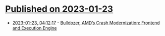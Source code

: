 # [Published on 2023-01-23](index.md)

* [2023-01-23, 04:12:17](https://lobste.rs/s/78yokh/bulldozer_amd_s_crash_modernization) - [Bulldozer, AMD’s Crash Modernization: Frontend and Execution Engine](https://chipsandcheese.com/2023/01/22/bulldozer-amds-crash-modernization-frontend-and-execution-engine/)
